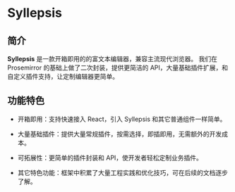 # Syllepsis <!-- {docsify-ignore-all} -->

## 简介

**Syllepsis** 是一款开箱即用的的富文本编辑器，兼容主流现代浏览器。
我们在 Prosemirror 的基础上做了二次封装，提供更简洁的 API，大量基础插件扩展，和自定义插件支持，让定制编辑器更简单。

## 功能特色

- 开箱即用：支持快速接入 React，引入 Syllepsis 和其它普通组件一样简单。

- 大量基础插件：提供大量常规插件，按需选择，即插即用，无需额外的开发成本。

- 可拓展性：更简单的插件封装和 API，使开发者轻松定制业务插件。

- 其它特色功能：框架中积累了大量工程实践和优化技巧，可在后续的文档逐步了解。
